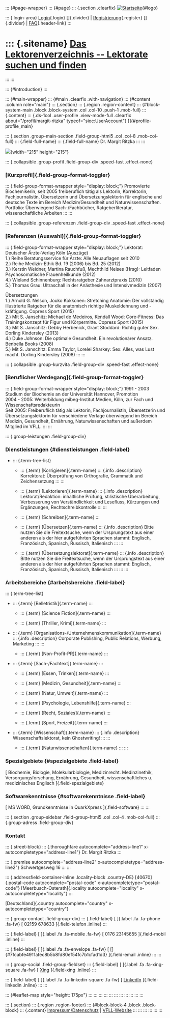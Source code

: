 ::: {#page-wrapper}
::: {#page}
::: {.section .clearfix}
[![Startseite](https://www.lektoren.de/sites/default/files/VfLL_logo.jpg)](/ "Startseite"){#logo}

::: {.login-area}
[Login](/user){.login} []{.divider} \|
[Registrierung](/user/register){.register} []{.divider} \|
[FAQ](/faq-page){.header-link}
:::

::: {.sitename}
[Das Lektorenverzeichnis -- Lektorate suchen und finden](/ "Startseite")
========================================================================
:::
:::

::: {#introduction}
:::

::: {#main-wrapper}
::: {#main .clearfix .with-navigation}
::: {#content .column role="main"}
::: {.section}
::: {.region .region-content}
::: {#block-system-main .block .block-system .col .col-10 .push-1 .mob-full}
::: {.content}
::: {.ds-1col .user-profile .view-mode-full .clearfix about="/profil/margit-ritzka" typeof="sioc:UserAccount"}
[]{#profile-profile_main}

::: {.section .group-main-section .field-group-html5 .col .col-8 .mob-col-full}
::: {.field-full-name}
::: {.field-full-name}
Dr. Margit Ritzka
:::
:::

![](https://www.lektoren.de/sites/default/files/styles/profile-image-full/public/users/profile_img/dsc_9225farbe_klein.jpg?itok=ebMLZASm){width="215"
height="215"}

::: {.collapsible .group-profil .field-group-div .speed-fast .effect-none}
### [Kurzprofil]{.field-group-format-toggler}

::: {.field-group-format-wrapper style="display: block;"}
Promovierte Biochemikerin, seit 2005 freiberuflich tätig als Lektorin,
Korrektorin, Fachjournalistin, Übersetzerin und Übersetzungslektorin für
englische und deutsche Texte im Bereich Medizin/Gesundheit und
Naturwissenschaften. Portfolio: Überwiegend Sach-/Fachbücher,
Ratgeberliteratur, wissenschaftliche Arbeiten
:::
:::

::: {.collapsible .group-referenzen .field-group-div .speed-fast .effect-none}
### [Referenzen (Auswahl)]{.field-group-format-toggler}

::: {.field-group-format-wrapper style="display: block;"}
Lektorat:\
Deutscher Ärzte-Verlag Köln (Auszüge)\
1.) Reihe Beratungsservice für Ärzte: Alle Neuauflagen seit 2010\
2.) Reihe Medizin-Ethik Bd. 19 (2006) bis Bd. 25 (2012)\
3.) Kerstin Weidner, Martina Rauchfuß, Mechthild Neises (Hrsg):
Leitfaden Psychosomatische Frauenheilkunde (2012)\
4.) Wieland Schinnenburg: Rechtsratgeber Zahnarztpraxis (2010)\
5.) Thomas Grau: Ultraschall in der Anästhesie und Intensivmedizin
(2007)

Übersetzungen\
1.) Arnold G. Nelson, Jouko Kokkonen: Stretching Anatomie: Der
vollständig illustrierte Ratgeber für die anatomisch richtige
Muskeldehnung und -kräftigung. Copress Sport (2015)\
2.) Mit S. Janschitz: Michael de Medeiros, Kendall Wood: Core-Fitness:
Das Trainingskonzept für Figur und Körpermitte. Copress Sport (2015)\
3.) Mit S. Janschitz: Debby Herbenick, Grant Stoddard: Richtig guter
Sex. Dorling Kindersley (2013)\
4.) Duke Johnson: Die optimale Gesundheit. Ein revolutionärer Ansatz.
Benbella Books (2008)\
5.) Mit S. Janschitz: Emma Taylor, Lorelei Sharkey: Sex: Alles, was Lust
macht. Dorling Kindersley (2008)
:::
:::

::: {.collapsible .group-kurzvita .field-group-div .speed-fast .effect-none}
### [Beruflicher Werdegang]{.field-group-format-toggler}

::: {.field-group-format-wrapper style="display: block;"}
1991 - 2003 Studium der Biochemie an der Universität Hannover,
Promotion\
2004 - 2005: Weiterbildung mibeg-Institut Medien, Köln, zur Fach und
Wissenschaftsredakteurin\
Seit 2005: Freiberuflich tätig als Lektorin, Fachjournalistin,
Übersetzerin und Übersetzungslektorin für verschiedene Verlage
überwiegend im Bereich Medizin, Gesundheit, Ernährung,
Naturwissenschaften und außerdem Mitglied im VFLL.
:::
:::

::: {.group-leistungen .field-group-div}
### Dienstleistungen {#dienstleistungen .field-label}

-   ::: {.term-tree-list}
    -   ::: {.term}
        [Korrigieren]{.term-name}
        ::: {.info .description}
        Korrektorat: Überprüfung von Orthografie, Grammatik und
        Zeichensetzung
        :::
        :::

    -   ::: {.term}
        [Lektorieren]{.term-name}
        ::: {.info .description}
        Lektorat/Redaktion: inhaltliche Prüfung, stilistische
        Überarbeitung, Verbesserung von Verständlichkeit und Lesefluss,
        Kürzungen und Ergänzungen, Rechtschreibkontrolle
        :::
        :::

    -   ::: {.term}
        [Schreiben]{.term-name}
        :::

    -   ::: {.term}
        [Übersetzen]{.term-name}
        ::: {.info .description}
        Bitte nutzen Sie die Freitextsuche, wenn der Ursprungstext aus
        einer anderen als der hier aufgeführten Sprachen stammt:
        Englisch, Französisch, Spanisch, Russisch, Italienisch
        :::
        :::

    -   ::: {.term}
        [Übersetzungslektorat]{.term-name}
        ::: {.info .description}
        Bitte nutzen Sie die Freitextsuche, wenn der Ursprungstext aus
        einer anderen als der hier aufgeführten Sprachen stammt:
        Englisch, Französisch, Spanisch, Russisch, Italienisch
        :::
        :::
    :::

### Arbeitsbereiche {#arbeitsbereiche .field-label}

::: {.term-tree-list}
-   ::: {.term}
    [Belletristik]{.term-name}
    :::

    -   ::: {.term}
        [Science Fiction]{.term-name}
        :::

    -   ::: {.term}
        [Thriller, Krimi]{.term-name}
        :::

-   ::: {.term}
    [Organisations-/Unternehmenskommunikation]{.term-name}
    ::: {.info .description}
    Corporate Publishing, Public Relations, Werbung, Marketing
    :::
    :::

    -   ::: {.term}
        [Non-Profit-PR]{.term-name}
        :::

-   ::: {.term}
    [Sach-/Fachtext]{.term-name}
    :::

    -   ::: {.term}
        [Essen, Trinken]{.term-name}
        :::

    -   ::: {.term}
        [Medizin, Gesundheit]{.term-name}
        :::

    -   ::: {.term}
        [Natur, Umwelt]{.term-name}
        :::

    -   ::: {.term}
        [Psychologie, Lebenshilfe]{.term-name}
        :::

    -   ::: {.term}
        [Recht, Soziales]{.term-name}
        :::

    -   ::: {.term}
        [Sport, Freizeit]{.term-name}
        :::

-   ::: {.term}
    [Wissenschaft]{.term-name}
    ::: {.info .description}
    Wissenschaftslektorat, kein Ghostwriting!
    :::
    :::

    -   ::: {.term}
        [Naturwissenschaften]{.term-name}
        :::
:::

### Spezialgebiete {#spezialgebiete .field-label}

[ Biochemie, Biologie, Molekularbiologie, Medizinrecht. Medinzinethik,
Versorgungsforschung, Ernährung, Gesundheit, wissenschaftliches u.
medizinisches Englisch ]{.field-spezialgebiete}

### Softwarekenntnisse {#softwarekenntnisse .field-label}

[ MS WORD, Grundkenntnisse in QuarkXpress ]{.field-software}
:::
:::

::: {.section .group-sidebar .field-group-html5 .col .col-4 .mob-col-full}
::: {.group-adress .field-group-div}
### Kontakt

::: {.street-block}
::: {.thoroughfare autocomplete="address-line1" x-autocompletetype="address-line1"}
Dr. Margit Ritzka
:::

::: {.premise autocomplete="address-line2" x-autocompletetype="address-line2"}
Schwertgesweg 16
:::
:::

::: {.addressfield-container-inline .locality-block .country-DE}
[40670]{.postal-code autocomplete="postal-code"
x-autocompletetype="postal-code"} [Meerbusch-Osterath]{.locality
autocomplete="locality" x-autocompletetype="locality"}
:::

[Deutschland]{.country autocomplete="country"
x-autocompletetype="country"}

::: {.group-contact .field-group-div}
::: {.field-label}
[ ]{.label .fa .fa-phone .fa-fw} [ 02159 678633 ]{.field-telefon
.inline}
:::

::: {.field-label}
[ ]{.label .fa .fa-mobile .fa-fw} [ 0176 23145655 ]{.field-mobil
.inline}
:::

::: {.field-label}
[ ]{.label .fa .fa-envelope .fa-fw} [
[]{#7fcabfe4911afec8b5b8fd80ef54fc7b1cfad1d3} ]{.field-email .inline}
:::
:::

::: {.group-social .field-group-fieldset}
::: {.field-label}
[ ]{.label .fa .fa-xing-square .fa-fw} [
[Xing](https://www.xing.com/profile/Margit_Ritzka) ]{.field-xing
.inline}
:::

::: {.field-label}
[ ]{.label .fa .fa-linkedin-square .fa-fw} [
[LinkedIn](https://www.linkedin.com/profile/view?id=AAIAABRd9YwBrPdCAFfrCg1Hl7jeC9My6_a1Qps&trk=nav_responsive_tab_profile_pic)
]{.field-linkedin .inline}
:::
:::

::: {#leaflet-map style="height: 175px"}
:::
:::
:::
:::
:::
:::
:::
:::
:::
:::
:::

::: {.section}
::: {.region .region-footer}
::: {#block-block-4 .block .block-block}
::: {.content}
[Impressum/Datenschutz](/impressum) \|
[VFLL-Website](http://www.vfll.de)
:::
:::
:::
:::
:::
:::
